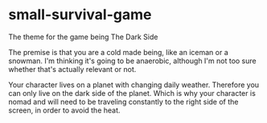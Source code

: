 # small-survival-game
The theme for the game being The Dark Side

The premise is that you are a cold made being, like an iceman or a
snowman. I'm thinking it's going to be anaerobic, although I'm not
too sure whether that's actually relevant or not.

Your character lives on a planet with changing daily weather.
Therefore you can only live on the dark side of the planet. Which is
why your character is nomad and will need to be traveling constantly
to the right side of the screen, in order to avoid the heat.